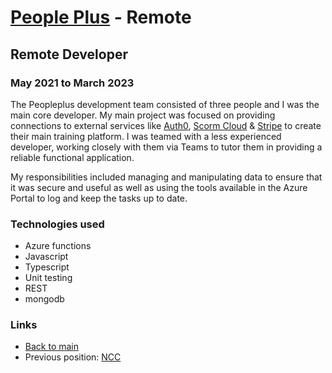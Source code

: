 # [People Plus](https://peopleplus.co.uk) - Remote

## Remote Developer
### May 2021 to March 2023

The Peopleplus development team consisted of three people and I was the main core developer. My main project was focused on providing connections to external services like [Auth0](https://auth0.com/), [Scorm Cloud](https://rusticisoftware.com/products/scorm-cloud/) & [Stripe](https://stripe.com/gb) to create their main training platform. I was teamed with a less experienced developer, working closely with them via Teams to tutor them in providing a reliable functional application.

My responsibilities included managing and manipulating data to ensure that it was secure and useful as well as using the tools available in the Azure Portal to log and keep the tasks up to date.

### Technologies used

* Azure functions
* Javascript
* Typescript
* Unit testing
* REST
* mongodb

### Links

* [Back to main](/)
* Previous position: [NCC](ncc.md)
